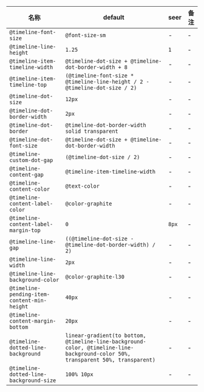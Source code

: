 | 名称 | default | seer | 备注 |
| --- | --- | --- | --- |
| `@timeline-font-size` | `@font-size-sm` | - | - |
| `@timeline-line-height` | `1.25` | `1` | - |
| `@timeline-item-timeline-width` | `@timeline-dot-size + @timeline-dot-border-width + 8` | - | - |
| `@timeline-item-timeline-top` | `(@timeline-font-size * @timeline-line-height / 2 - @timeline-dot-size / 2)` | - | - |
| `@timeline-dot-size` | `12px` | - | - |
| `@timeline-dot-border-width` | `2px` | - | - |
| `@timeline-dot-border` | `@timeline-dot-border-width solid transparent` | - | - |
| `@timeline-dot-font-size` | `@timeline-dot-size + @timeline-dot-border-width` | - | - |
| `@timeline-custom-dot-gap` | `(@timeline-dot-size / 2)` | - | - |
| `@timeline-content-gap` | `@timeline-item-timeline-width` | - | - |
| `@timeline-content-color` | `@text-color` | - | - |
| `@timeline-content-label-color` | `@color-graphite` | - | - |
| `@timeline-content-label-margin-top` | `0` | `8px` | - |
| `@timeline-line-gap` | `((@timeline-dot-size - @timeline-dot-border-width) / 2)` | - | - |
| `@timeline-line-width` | `2px` | - | - |
| `@timeline-line-background-color` | `@color-graphite-l30` | - | - |
| `@timeline-pending-item-content-min-height` | `40px` | - | - |
| `@timeline-content-margin-bottom` | `20px` | - | - |
| `@timeline-dotted-line-background` | `linear-gradient(to bottom, @timeline-line-background-color, @timeline-line-background-color 50%, transparent 50%, transparent)` | - | - |
| `@timeline-dotted-line-background-size` | `100% 10px` | - | - |
